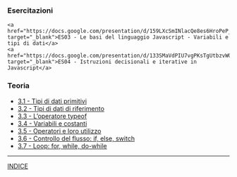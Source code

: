 ### Esercitazioni
    <a href="https://docs.google.com/presentation/d/159LXcSmINlacQe8es6HroPeP_POYEyNL6kBjlANcizw" target="_blank">ES03 - Le basi del linguaggio Javascript - Variabili e tipi di dati</a>
    <a href="https://docs.google.com/presentation/d/133SMaVdPIU7vgPKsTgUtbzvWQpFiO9P6E8h86xL9iOY" target="_blank">ES04 - Istruzioni decisionali e iterative in Javascript</a>
### Teoria
- [3.1 - Tipi di dati primitivi](<03.1 - Tipi di dati primitivi.md>) 
- [3.2 - Tipi di dati di riferimento](<03.2 - Tipi di dati di riferimento.md>) 
- [3.3 - L’operatore typeof](<03.3 - L’operatore typeof.md>) 
- [3.4 - Variabili e costanti](<03.4 - Variabili e costanti.md>) 
- [3.5 - Operatori e loro utilizzo](<03.5 - Operatori e loro utilizzo.md>) 
- [3.6 - Controllo del flusso: if, else, switch](<03.6 - Controllo del flusso - if, else, switch.md>) 
- [3.7 - Loop: for, while, do-while](<03.7 - Loop - for, while, do-while.md>)

--- 
[INDICE](../README.md) 